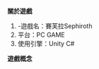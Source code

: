 **關於遊戲**  
<ol>
<li>-遊戲名：賽芙拉Sephiroth</li>  
<li>平台：PC GAME</li>  
<li>使用引擎：Unity C#</li>  
</ol>
  
  
**遊戲概念**
